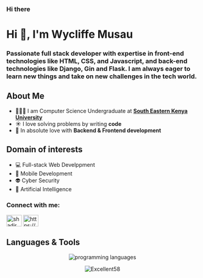 ### Hi there 
<h1>Hi 👋, I'm Wycliffe Musau</h1>
<h3>Passionate full stack developer with expertise in
  front-end technologies  like HTML, CSS, and Javascript, and back-end technologies like Django, Gin and Flask. I am always eager to learn new things and take on new challenges in the tech world.
</h3>


<h2>About Me</h2>
  
- 👩🏻‍💻 I am Computer Science Undergraduate  at **[South Eastern Kenya University](https://seku.ac.ke)**
- ☀️ I love solving problems by writing **code**
- 🏃 In absolute love with **Backend & Frontend development**
    
<h2>Domain of interests</h2>
    
- 💻 Full-stack Web Develppment
- 📱 Mobile Development
- 👽 Cyber Security
- 🦾 Artificial Intelligence

<h3 align="left">Connect with me:</h3>
<p align="left">
  <a href="https://x.com/wycliffe_musau" target="blank"><img align="center" src="https://raw.githubusercontent.com/rahuldkjain/github-        profile-readme-generator/master/src/images/icons/Social/twitter.svg" alt="shadirmuhammedh" height="30" width="40" /></a>
  <a href="https://www.linkedin.com/in/wycliffe-musau-22a77b28a/" target="blank"><img align="center" src="https://raw.githubusercontent.com/rahuldkjain/github-profile-readme-generator/master/src/images/icons/Social/linked-in-alt.svg" alt="https://www.linkedin.com/in/muhammedhshadir/" height="30" width="40" />
  </a>
</p>
  
<h2>Languages & Tools</h2>
<p align="center">
  <img src="https://skillicons.dev/icons?i=html,css,js,ts,py,go,react,nextjs,tailwind,django,flask,mysql,postgres,sqlite,mongodb,redis,vscode,github,git" alt="programming languages" />
</p> 
    

<p align="center"> <img src="https://komarev.com/ghpvc/?username=Excellent58&label=Profile%20views&color=0ea5e9&style=flat" alt="Excellent58" /> </p>
<!--
**Excellent58/Excellent58** is a ✨ _special_ ✨ repository because its `README.md` (this file) appears on your GitHub profile.

Here are some ideas to get you started:

- 🔭 I’m currently working on ...
- 🌱 I’m currently learning ...
- 👯 I’m looking to collaborate on ...
- 🤔 I’m looking for help with ...
- 💬 Ask me about ...
- 📫 How to reach me: ...
- 😄 Pronouns: ...
- ⚡ Fun fact: ...
-->
